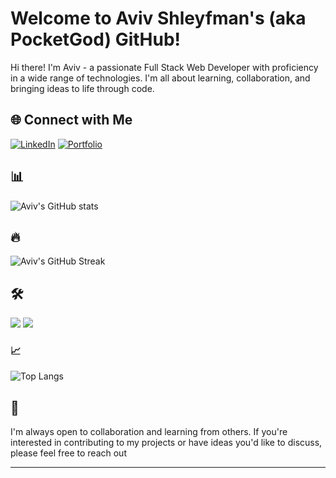 # Welcome to Aviv Shleyfman's (aka PocketGod) GitHub!

Hi there! I'm Aviv - a passionate Full Stack Web Developer with proficiency in a wide range of technologies. I'm all about learning, collaboration, and bringing ideas to life through code.

## 🌐 Connect with Me

[![LinkedIn](https://img.shields.io/badge/LinkedIn-Aviv%20Shleyfman-blue?style=flat-square&logo=linkedin)](https://www.linkedin.com/in/aviv-shleyfman/)
[![Portfolio](https://img.shields.io/badge/Portfolio-avivshleyfman.netlify.app-blue?style=flat-square&logo=netlify)](https://aviv-shleyfman-portfolio.netlify.app/)

## 📊

![Aviv's GitHub stats](https://github-readme-stats.vercel.app/api?username=YOUR_GITHUB_USERNAME&show_icons=true&theme=radical)

## 🔥

![Aviv's GitHub Streak](https://github-readme-streak-stats.herokuapp.com/?user=YOUR_GITHUB_USERNAME&theme=dark)

## 🛠️

![](https://img.shields.io/badge/Code-C%23-informational?style=flat&logo=c-sharp&logoColor=white&color=2bbc8a)
![](https://img.shields.io/badge/Framework-.NET-informational?style=flat&logo=.net&logoColor=white&color=2bbc8a)

### 📈

![Top Langs](https://github-readme-stats.vercel.app/api/top-langs/?username=YOUR_GITHUB_USERNAME&layout=compact)

## 🤝 

I'm always open to collaboration and learning from others. If you're interested in contributing to my projects or have ideas you'd like to discuss, please feel free to reach out

---
